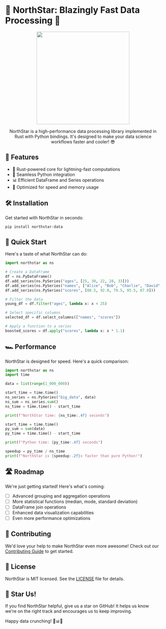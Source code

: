 # 🌟 NorthStar: Blazingly Fast Data Processing 🚀

<center>
<img src="./assets/northstar-logo.png" height=300>

NorthStar is a high-performance data processing library implemented in Rust with Python bindings. It's designed to make your data science workflows faster and cooler! 😎

</center>

## 🌈 Features

- 🦀 Rust-powered core for lightning-fast computations
- 🐍 Seamless Python integration
- 📊 Efficient DataFrame and Series operations
- 🚄 Optimized for speed and memory usage

## 🛠️ Installation

Get started with NorthStar in seconds:

```bash
pip install northstar-data
```

## 🚀 Quick Start

Here's a taste of what NorthStar can do:

```python
import northstar as ns

# Create a DataFrame
df = ns.PyDataFrame()
df.add_series(ns.PySeries("ages", [25, 30, 22, 28, 33]))
df.add_series(ns.PySeries("names", ["Alice", "Bob", "Charlie", "David", "Eve"]))
df.add_series(ns.PySeries("scores", [88.5, 92.0, 79.5, 95.5, 87.0]))

# Filter the data
young_df = df.filter("ages", lambda x: x < 25)

# Select specific columns
selected_df = df.select_columns(["names", "scores"])

# Apply a function to a series
boosted_scores = df.apply("scores", lambda x: x * 1.1)
```

## 🏎️ Performance

NorthStar is designed for speed. Here's a quick comparison:

```python
import northstar as ns
import time

data = list(range(1_000_000))

start_time = time.time()
ns_series = ns.PySeries("big_data", data)
ns_sum = ns_series.sum()
ns_time = time.time() - start_time

print(f"NorthStar time: {ns_time:.4f} seconds")

start_time = time.time()
py_sum = sum(data)
py_time = time.time() - start_time

print(f"Python time: {py_time:.4f} seconds")

speedup = py_time / ns_time
print(f"NorthStar is {speedup:.2f}x faster than pure Python!")
```

## 🛣️ Roadmap

We're just getting started! Here's what's coming:

- [ ] Advanced grouping and aggregation operations
- [ ] More statistical functions (median, mode, standard deviation)
- [ ] DataFrame join operations
- [ ] Enhanced data visualization capabilities
- [ ] Even more performance optimizations

## 🤝 Contributing

We'd love your help to make NorthStar even more awesome! Check out our [Contributing Guide](CONTRIBUTING.md) to get started.

## 📜 License

NorthStar is MIT licensed. See the [LICENSE](LICENSE) file for details.

## 🌟 Star Us!

If you find NorthStar helpful, give us a star on GitHub! It helps us know we're on the right track and encourages us to keep improving.

Happy data crunching! 🚀📊🦀